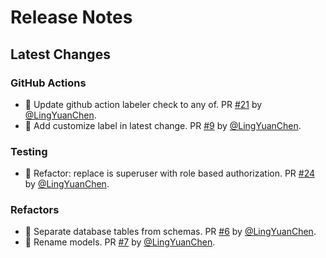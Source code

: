 # Release Notes

## Latest Changes

### GitHub Actions

* 👷 Update github action labeler check to any of. PR [#21](https://github.com/LingYuanChen/scout-app-backend/pull/21) by [@LingYuanChen](https://github.com/LingYuanChen).
* 👷 Add customize label in latest change. PR [#9](https://github.com/LingYuanChen/scout-app-backend/pull/9) by [@LingYuanChen](https://github.com/LingYuanChen).

### Testing

* 🔬 Refactor: replace is superuser with role based authorization. PR [#24](https://github.com/LingYuanChen/scout-app-backend/pull/24) by [@LingYuanChen](https://github.com/LingYuanChen).

### Refactors

* 🔧 Separate database tables from schemas. PR [#6](https://github.com/LingYuanChen/scout-app-backend/pull/6) by [@LingYuanChen](https://github.com/LingYuanChen).
* 🔧 Rename models. PR [#7](https://github.com/LingYuanChen/scout-app-backend/pull/7) by [@LingYuanChen](https://github.com/LingYuanChen).
